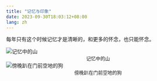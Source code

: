 ```yaml
---
title: "记忆与印象"
date: 2023-09-30T18:03:12+08:00
lang: zh
---
```




每年只有这个时候记忆才是清晰的，和更多的怀念，也只能怀念。

<img src='https://s11.ax1x.com/2023/10/21/pikeG2n.jpg' alt='记忆中的山'/>

<center><span style="font-size: small;">记忆中的山</span></center>



<img src='https://s11.ax1x.com/2023/10/21/pike88s.jpg' alt='傍晚趴在门前空地的狗'/>

<center><span style="font-size: small;">傍晚趴在门前空地的狗</span></center>
